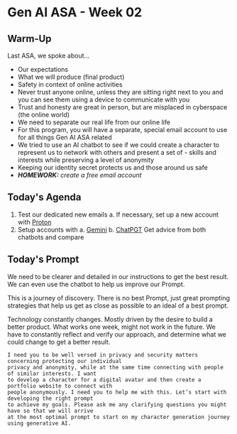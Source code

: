 # Gen AI ASA - Week 02
## Warm-Up
Last ASA, we spoke about…

- Our expectations
- What we will produce (final product)
- Safety in context of online activities
- Never trust anyone online, unless they are sitting right next to you and you can see them using a device to communicate with you
- Trust and honesty are great in person, but are misplaced in cyberspace (the online world)
- We need to separate our real life from our online life
- For this program, you will have a separate, special email account to use for all things Gen AI ASA related 
- We tried to use an AI chatbot to see if we could create a character to represent us to network with others and present a set of - skills and interests while preserving a level of anonymity 
- Keeping our identity secret protects us and those around us safe
- ***HOMEWORK:** create a free email account*

## Today's Agenda
1. Test our dedicated new emails
	a. If necessary, set up a new account with [Proton](https://proton.me/mail)
2. Setup accounts with
	a. [Gemini](https://gemini.google.com/)
	b. [ChatPGT](https://chatgpt.com/)
Get advice from both chatbots and compare

## Today's Prompt
We need to be clearer and detailed in our instructions to get the best result. We can even use the chatbot to help us improve our Prompt.

This is a journey of discovery. There is no best Prompt, just great prompting strategies that help us get as close as possible to an ideal of a best prompt.

Technology constantly changes. Mostly driven by the desire to build a better product. What works one week, might not work in the future. We have to constantly reflect and verify our approach, and determine what we could change to get a better result.

```TXT
I need you to be well versed in privacy and security matters concerning protecting our individual
privacy and anonymity, while at the same time connecting with people of similar interests. I want
to develop a character for a digital avatar and then create a portfolio website to connect with
people anonymously. I need you to help me with this. Let’s start with developing the right prompt
to achieve my goals. Please ask me any clarifying questions you might have so that we will arrive
at the most optimal prompt to start on my character generation journey using generative AI.
```
